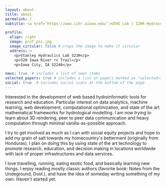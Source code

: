 ```yaml
---
layout: about
title: about
permalink: /
subtitle: <a href='https://www.iihr.uiowa.edu/'>UIHI Lab | IIHR-Hydroscience and Engineering</a>.

profile:
  align: right
  image: prof_pic.jpg
  image_circular: false # crops the image to make it circular
  address: >
    <p>Stanley Hydraulics Lab 323H</p>
    <p>320 Iowa River rc Trail</p>
    <p>Iowa City, IA 52246</p>

news: true  # includes a list of news items
selected_papers: true # includes a list of papers marked as "selected={true}"
social: true  # includes social icons at the bottom of the page
---
```


Interested in the development of web based hydroinformatic tools for research and education. Particular interest on data analytics, machine learning, web development,  computational optimization, and state of the art mathematical frameworks for hydrological modelling. I am now trying to learn about 3D rendering, peer to peer data communication and heavy computation through minimal vanilla-as-possible approach.

I try to get involved as much as I can with social equity projects and hope to add my grain of salt towards my homecountry's betterment (originally from Honduras). I plan on doing this by using state of the art technology to promote research, education, and decision making in locations worldwide with lack of proper infrastructures and data services.

I love travelling, running, eating exotic food, and basically learning new things. I enjoy reading mostly classic authors (favorite book: Notes from the Undeground, Dost.), and have the idea of someday writing something of my own. Haven't started yet.